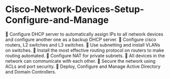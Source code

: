 # Cisco-Network-Devices-Setup-Configure-and-Manage
	Configure DHCP server to automatically assign IPs to all network devices and configure another one as a backup DHCP server.
	Configure cisco routers, L2 switches and L3 switches.
	Use subnetting and install VLANs on switches.
	Install the most effective routing protocol on routers to make routing automated.
	Configure NAT for private subnets.
	All devices in the network can communicate with each other.
	Secure the network using ACLs and port security.
	Deploy, Configure and Manage Active Directory and Domain Controllers.
